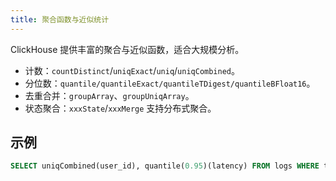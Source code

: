 ```yaml
---
title: 聚合函数与近似统计
---
```


ClickHouse 提供丰富的聚合与近似函数，适合大规模分析。

- 计数：`countDistinct`/`uniqExact`/`uniq`/`uniqCombined`。
- 分位数：`quantile/quantileExact/quantileTDigest/quantileBFloat16`。
- 去重合并：`groupArray`、`groupUniqArray`。
- 状态聚合：`xxxState`/`xxxMerge` 支持分布式聚合。

## 示例

```sql
SELECT uniqCombined(user_id), quantile(0.95)(latency) FROM logs WHERE ts >= now() - INTERVAL 1 DAY;
```

